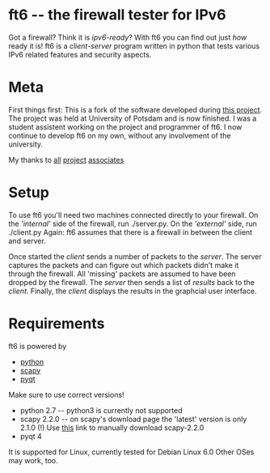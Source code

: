 # ft6 -- the firewall tester for IPv6

Got a firewall? Think it is _ipv6-ready_? With ft6 you can find out just _how_ ready it is!
ft6 is a _client-server_ program written in python that tests various IPv6 related features and security aspects.

# Meta

First things first: This is a fork of the software developed during [this project](http://www.idsv6.de/en). The project was held at University of Potsdam and is now finished.
I was a student assistent working on the project and programmer of ft6.
I now continue to develop ft6 on my own, without any involvement of the university.

My thanks to [all](http://cs.uni-potsdam.de/bs) [project](http://prof.beuth-hochschule.de/scheffler) [associates](http://www.eantc.de)


# Setup
To use ft6 you'll need two machines connected directly to your firewall.
On the _'internal'_ side of the firewall, run ./server.py. On the _'external'_ side, run ./client.py
Again: ft6 assumes that there is a firewall in between the client and server.

Once started the _client_ sends a number of packets to the _server_. The server captures the packets and can figure
out which packets didn't make it through the firewall. All 'missing' packets are assumed to have been dropped by the firewall.
The _server_ then sends a list of _results_ back to the _client_. Finally, the _client_ displays the results in the 
graphcial user interface.


# Requirements
ft6 is powered by 

- [python](http://www.python.org/)
- [scapy](http://www.secdev.org/projects/scapy/)
- [pyqt](http://www.riverbankcomputing.co.uk/software/pyqt/intro)

Make sure to use correct versions!

- python 2.7 -- python3 is currently not supported
- scapy 2.2.0 -- on scapy's download page the 'latest' version is only 2.1.0 (!) Use [this](http://www.secdev.org/projects/scapy/files/scapy-2.2.0.tar.gz) link to manually download scapy-2.2.0
- pyqt 4

It is supported for Linux, currently tested for Debian Linux 6.0
Other OSes may work, too.
